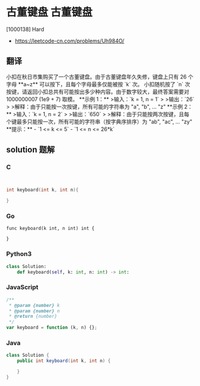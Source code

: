 # 古董键盘 古董键盘

[1000138] Hard

- https://leetcode-cn.com/problems/Uh984O/

## 翻译

小扣在秋日市集购买了一个古董键盘。由于古董键盘年久失修，键盘上只有 26 个字母 \*\*a~z\*\* 可以按下，且每个字母最多仅能被按 \`k\` 次。 小扣随机按了 \`n\` 次按键，请返回小扣总共有可能按出多少种内容。由于数字较大，最终答案需要对 1000000007 (1e9 + 7) 取模。 \*\*示例 1：\*\* >输入：\`k = 1, n = 1\` > >输出：\`26\` > >解释：由于只能按一次按键，所有可能的字符串为 "a", "b", ... "z" \*\*示例 2：\*\* >输入：\`k = 1, n = 2\` > >输出：\`650\` > >解释：由于只能按两次按键，且每个键最多只能按一次，所有可能的字符串（按字典序排序）为 "ab", "ac", ... "zy" \*\*提示：\*\* - \`1 <= k <= 5\` - \`1 <= n <= 26\*k\`

## solution 题解

### C

```c


int keyboard(int k, int n){

}
```

### Go

```golang
func keyboard(k int, n int) int {

}
```

### Python3

```python
class Solution:
    def keyboard(self, k: int, n: int) -> int:
```

### JavaScript

```javascript
/**
 * @param {number} k
 * @param {number} n
 * @return {number}
 */
var keyboard = function (k, n) {};
```

### Java

```java
class Solution {
    public int keyboard(int k, int n) {

    }
}
```
